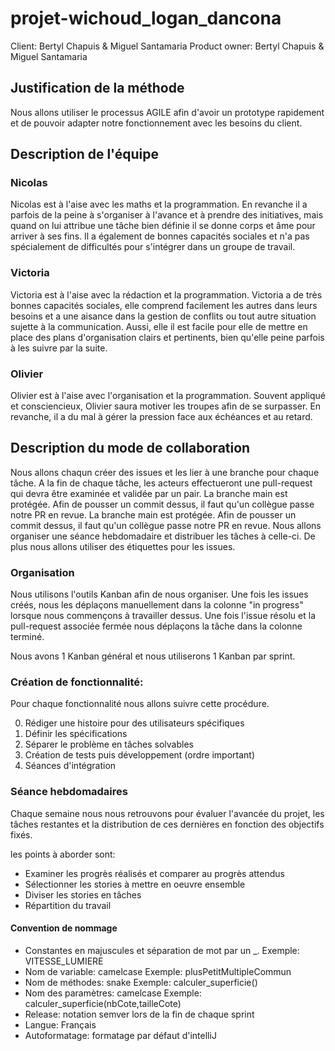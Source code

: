 # projet-wichoud_logan_dancona

Client: Bertyl Chapuis & Miguel Santamaria
Product owner: Bertyl Chapuis & Miguel Santamaria

## Justification de la méthode

Nous allons utiliser le processus AGILE afin d'avoir un prototype rapidement et de pouvoir adapter notre fonctionnement avec les besoins du client.

## Description de l'équipe

### Nicolas
Nicolas est à l'aise avec les maths et la programmation. En revanche il a parfois de la peine à s'organiser à l'avance et à prendre des initiatives, mais quand on lui attribue une tâche bien définie il se donne corps et âme pour arriver à ses fins. Il a également de bonnes capacités sociales et n'a pas spécialement de difficultés pour s'intégrer dans un groupe de travail.

### Victoria
Victoria est à l'aise avec la rédaction et la programmation. Victoria a de très bonnes capacités sociales, elle comprend facilement les autres dans leurs besoins et a une aisance dans la gestion de conflits ou tout autre situation sujette à la communication. 
Aussi, elle il est facile pour elle de mettre en place des plans d'organisation clairs et pertinents, bien qu'elle peine parfois à les suivre par la suite.

### Olivier
Olivier est à l'aise avec l'organisation et la programmation. Souvent appliqué et consciencieux, Olivier saura motiver les troupes afin de se surpasser. En revanche, il a du mal à gérer la pression face aux échéances et au retard. 

## Description du mode de collaboration

Nous allons chaqun créer des issues et les lier à une branche pour chaque tâche. A la fin de chaque tâche, les acteurs effectueront une pull-request qui devra être examinée et validée par un pair.
La branche main est protégée. Afin de pousser un commit dessus, il faut qu'un collègue passe notre PR en revue. La branche main est protégée. Afin de pousser un commit dessus, il faut qu'un collègue passe notre PR en revue. Nous allons organiser une séance hebdomadaire et distribuer les tâches à celle-ci. De plus nous allons utiliser des étiquettes pour les issues.  

### Organisation

Nous utilisons l'outils Kanban afin de nous organiser. Une fois les issues créés, nous les déplaçons manuellement dans la colonne "in progress" lorsque nous commençons à travailler dessus. Une fois l'issue résolu et la pull-request associée fermée nous déplaçons la tâche dans la colonne terminé.

Nous avons 1 Kanban général et nous utiliserons 1 Kanban par sprint. 

### Création de fonctionnalité:
Pour chaque fonctionnalité nous allons suivre cette procédure.

0. Rédiger une histoire pour des utilisateurs spécifiques
1. Définir les spécifications
2. Séparer le problème en tâches solvables
3. Création de tests puis développement (ordre important)
4. Séances d'intégration

### Séance hebdomadaires

Chaque semaine nous nous retrouvons pour évaluer l'avancée du projet, les tâches restantes et la distribution de ces dernières en fonction des objectifs fixés.

les points à aborder sont:

* Examiner les progrès réalisés et comparer au progrès attendus
* Sélectionner les stories à mettre en oeuvre ensemble
* Diviser les stories en tâches
* Répartition du travail

#### Convention de nommage

* Constantes en majuscules et séparation de mot par un _. Exemple: VITESSE_LUMIERE
* Nom de variable: camelcase Exemple: plusPetitMultipleCommun
* Nom de méthodes: snake Exemple: calculer_superficie()
* Nom des paramètres: camelcase Exemple: calculer_superficie(nbCote,tailleCote)
* Release: notation semver lors de la fin de chaque sprint
* Langue: Français
* Autoformatage: formatage par défaut d'intelliJ

